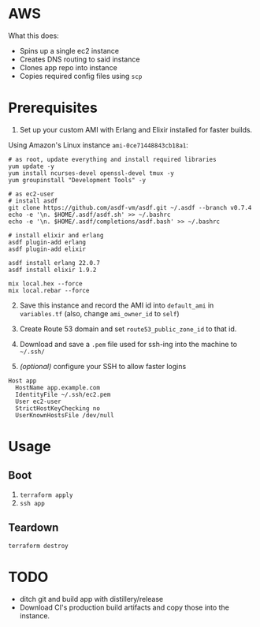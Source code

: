 # AWS

What this does:

- Spins up a single ec2 instance
- Creates DNS routing to said instance
- Clones app repo into instance
- Copies required config files using `scp`

# Prerequisites

1. Set up your custom AMI with Erlang and Elixir installed for faster builds.

Using Amazon's Linux instance `ami-0ce71448843cb18a1`:

```shell
# as root, update everything and install required libraries
yum update -y
yum install ncurses-devel openssl-devel tmux -y
yum groupinstall "Development Tools" -y
```

```shell
# as ec2-user
# install asdf
git clone https://github.com/asdf-vm/asdf.git ~/.asdf --branch v0.7.4
echo -e '\n. $HOME/.asdf/asdf.sh' >> ~/.bashrc
echo -e '\n. $HOME/.asdf/completions/asdf.bash' >> ~/.bashrc

# install elixir and erlang
asdf plugin-add erlang
asdf plugin-add elixir

asdf install erlang 22.0.7
asdf install elixir 1.9.2

mix local.hex --force
mix local.rebar --force
```

2. Save this instance and record the AMI id into `default_ami` in `variables.tf` (also, change `ami_owner_id` to `self`)

3. Create Route 53 domain and set `route53_public_zone_id` to that id.

4. Download and save a `.pem` file used for ssh-ing into the machine to ` ~/.ssh/`

4. _(optional)_ configure your SSH to allow faster logins

```
Host app
  HostName app.example.com
  IdentityFile ~/.ssh/ec2.pem
  User ec2-user
  StrictHostKeyChecking no
  UserKnownHostsFile /dev/null
```

# Usage

## Boot

1. `terraform apply`
2. `ssh app`

## Teardown

`terraform destroy`

# TODO

- ditch git and build app with distillery/release
- Download CI's production build artifacts and copy those into the instance.
